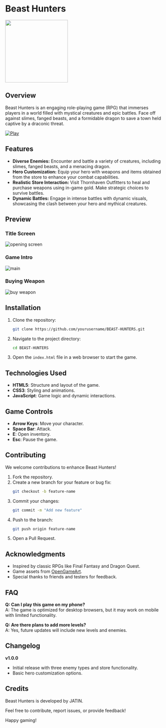 # Beast Hunters

<img height="200px" src="https://i.ibb.co/0KPznck/20240131-181511-363.jpg">

## Overview

Beast Hunters is an engaging role-playing game (RPG) that immerses players in a world filled with mystical creatures and epic battles. Face off against slimes, fanged beasts, and a formidable dragon to save a town held captive by a draconic threat.

[![Play](https://img.shields.io/badge/Play-Click%20Here-blue?style=for-the-badge&logo=appveyor)](https://codexjatin.github.io/BEAST-HUNTERS/)

## Features

- **Diverse Enemies:** Encounter and battle a variety of creatures, including slimes, fanged beasts, and a menacing dragon.
- **Hero Customization:** Equip your hero with weapons and items obtained from the store to enhance your combat capabilities.
- **Realistic Store Interaction:** Visit Thornhaven Outfitters to heal and purchase weapons using in-game gold. Make strategic choices to survive battles.
- **Dynamic Battles:** Engage in intense battles with dynamic visuals, showcasing the clash between your hero and mythical creatures.

## Preview

### Title Screen
<img src="https://media2.giphy.com/media/vVwBHmIg5AUZQXyfCq/giphy.gif" alt="opening screen">

### Game Intro
<img src="https://media1.giphy.com/media/v1.Y2lkPTc5MGI3NjExaXhyZGtpZ3J1cmF3enE0b3V3cXVlbjBuYnE1aDFvZHZjNndndnlpMiZlcD12MV9pbnRlcm5hbF9naWZfYnlfaWQmY3Q9Zw/Yj6N5kxrvvqAsafP52/giphy.gif" alt="main">

### Buying Weapon
<img src="https://media3.giphy.com/media/v1.Y2lkPTc5MGI3NjExbHppMWh3MWF4anBudXNxcTBkNTFoaXFyempocWQ3NXp4bjNhcHdkdiZlcD12MV9pbnRlcm5hbF9naWZfYnlfaWQmY3Q9Zw/Xg6wVgRAEVuSzxuqGe/giphy.gif" alt="buy weapon">

## Installation

1. Clone the repository:
   ```bash
   git clone https://github.com/yourusername/BEAST-HUNTERS.git
   ```
2. Navigate to the project directory:
   ```bash
   cd BEAST-HUNTERS
   ```
3. Open the `index.html` file in a web browser to start the game.

## Technologies Used

- **HTML5**: Structure and layout of the game.
- **CSS3**: Styling and animations.
- **JavaScript**: Game logic and dynamic interactions.

## Game Controls

- **Arrow Keys**: Move your character.
- **Space Bar**: Attack.
- **E**: Open inventory.
- **Esc**: Pause the game.

## Contributing

We welcome contributions to enhance Beast Hunters!

1. Fork the repository.
2. Create a new branch for your feature or bug fix:
   ```bash
   git checkout -b feature-name
   ```
3. Commit your changes:
   ```bash
   git commit -m "Add new feature"
   ```
4. Push to the branch:
   ```bash
   git push origin feature-name
   ```
5. Open a Pull Request.


## Acknowledgments

- Inspired by classic RPGs like Final Fantasy and Dragon Quest.
- Game assets from [OpenGameArt](https://opengameart.org).
- Special thanks to friends and testers for feedback.

## FAQ

**Q: Can I play this game on my phone?**  
A: The game is optimized for desktop browsers, but it may work on mobile with limited functionality.

**Q: Are there plans to add more levels?**  
A: Yes, future updates will include new levels and enemies.

## Changelog

**v1.0.0**  
- Initial release with three enemy types and store functionality.
- Basic hero customization options.

## Credits

Beast Hunters is developed by JATIN.

Feel free to contribute, report issues, or provide feedback!

Happy gaming!

